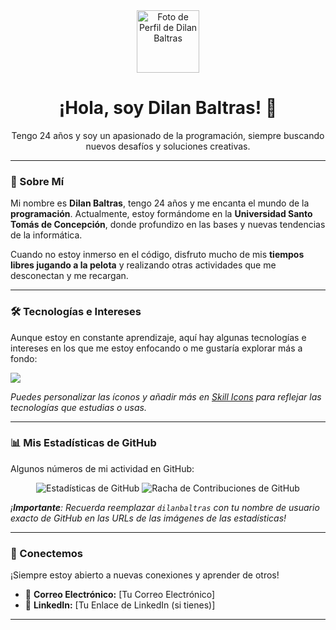 <div align="center">
  <a href="https://github.com/dilanbaltras">
    <img src="https://avatars.githubusercontent.com/u/ID-DE-TU-USUARIO?s=400&v=4" width="100px;" alt="Foto de Perfil de Dilan Baltras"/>
  </a>
  <h1>¡Hola, soy Dilan Baltras! 👋</h1>
  <p>Tengo 24 años y soy un apasionado de la programación, siempre buscando nuevos desafíos y soluciones creativas.</p>
</div>

---

### 🚀 Sobre Mí

Mi nombre es **Dilan Baltras**, tengo 24 años y me encanta el mundo de la **programación**. Actualmente, estoy formándome en la **Universidad Santo Tomás de Concepción**, donde profundizo en las bases y nuevas tendencias de la informática.

Cuando no estoy inmerso en el código, disfruto mucho de mis **tiempos libres jugando a la pelota** y realizando otras actividades que me desconectan y me recargan.

---

### 🛠️ Tecnologías e Intereses

Aunque estoy en constante aprendizaje, aquí hay algunas tecnologías e intereses en los que me estoy enfocando o me gustaría explorar más a fondo:

<p align="left">
  <a href="https://skillicons.dev">
    <img src="https://skillicons.dev/icons?i=html,css,js,python,java,mysql,git,github,vscode" />
  </a>
</p>

*Puedes personalizar las íconos y añadir más en <a href="https://skillicons.dev/">Skill Icons</a> para reflejar las tecnologías que estudias o usas.*

---

### 📊 Mis Estadísticas de GitHub

Algunos números de mi actividad en GitHub:

<p align="center">
  <img src="https://github-readme-stats.vercel.app/api?username=dilanbaltras&show_icons=true&theme=radical&hide_border=true&count_private=true" alt="Estadísticas de GitHub"/>
  <img src="https://github-readme-streak-stats.herokuapp.com/?user=Alejvndro01&theme=radical&hide_border=true" alt="Racha de Contribuciones de GitHub"/>
</p>

*¡**Importante**: Recuerda reemplazar `dilanbaltras` con tu nombre de usuario exacto de GitHub en las URLs de las imágenes de las estadísticas!*

---

### 💬 Conectemos

¡Siempre estoy abierto a nuevas conexiones y aprender de otros!

- 📧 **Correo Electrónico:** [Tu Correo Electrónico]
- 🔗 **LinkedIn:** [Tu Enlace de LinkedIn (si tienes)]

---
